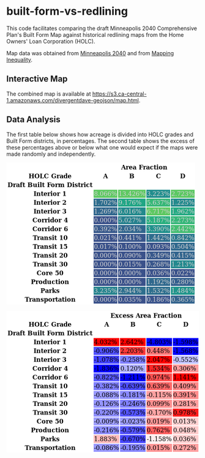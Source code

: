 # built-form-vs-redlining
This code facilitates comparing the draft Minneapolis 2040 Comprehensive Plan's
Built Form Map against historical redlining maps from the Home Owners' Loan
Corporation (HOLC).

Map data was obtained from
[Minneapolis 2040](https://minneapolis2040.com/topics/land-use-built-form/)
and from
[Mapping Inequality](https://dsl.richmond.edu/panorama/redlining/#city=minneapolis-mn").

## Interactive Map
The combined map is available at https://s3.ca-central-1.amazonaws.com/divergentdave-geojson/map.html.

## Data Analysis
The first table below shows how acreage is divided into HOLC grades and Built Form districts, in percentages. The second table shows the excess of these percentages above or below what one would expect if the maps were made randomly and independently.

![Table of percentages](results/table1.png)

![Table of residuals](results/table2.png)
